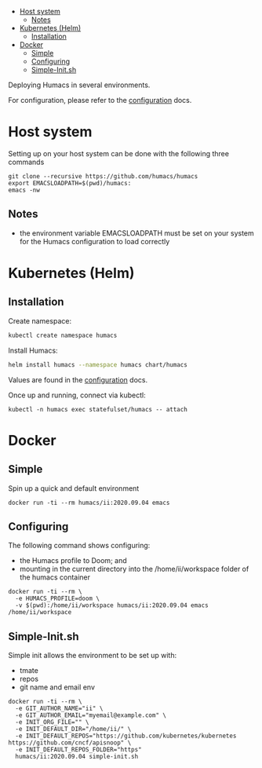 - [Host system](#sec-1)
  - [Notes](#sec-1-1)
- [Kubernetes (Helm)](#sec-2)
  - [Installation](#sec-2-1)
- [Docker](#sec-3)
  - [Simple](#sec-3-1)
  - [Configuring](#sec-3-2)
  - [Simple-Init.sh](#sec-3-3)

Deploying Humacs in several environments.

For configuration, please refer to the [configuration](./CONFIGURATION.md) docs.

# Host system<a id="sec-1"></a>

Setting up on your host system can be done with the following three commands

```shell
git clone --recursive https://github.com/humacs/humacs
export EMACSLOADPATH=$(pwd)/humacs:
emacs -nw
```

## Notes<a id="sec-1-1"></a>

-   the environment variable EMACSLOADPATH must be set on your system for the Humacs configuration to load correctly

# Kubernetes (Helm)<a id="sec-2"></a>

## Installation<a id="sec-2-1"></a>

Create namespace:

```sh
kubectl create namespace humacs
```

Install Humacs:

```sh
helm install humacs --namespace humacs chart/humacs
```

Values are found in the [configuration](./CONFIGURATION.md) docs.

Once up and running, connect via kubectl:

```shell
kubectl -n humacs exec statefulset/humacs -- attach
```

# Docker<a id="sec-3"></a>

## Simple<a id="sec-3-1"></a>

Spin up a quick and default environment

```shell
docker run -ti --rm humacs/ii:2020.09.04 emacs
```

## Configuring<a id="sec-3-2"></a>

The following command shows configuring:

-   the Humacs profile to Doom; and
-   mounting in the current directory into the /home/ii/workspace folder of the humacs container

```shell
docker run -ti --rm \
  -e HUMACS_PROFILE=doom \
  -v $(pwd):/home/ii/workspace humacs/ii:2020.09.04 emacs /home/ii/workspace
```

## Simple-Init.sh<a id="sec-3-3"></a>

Simple init allows the environment to be set up with:

-   tmate
-   repos
-   git name and email env

```shell
docker run -ti --rm \
  -e GIT_AUTHOR_NAME="ii" \
  -e GIT_AUTHOR_EMAIL="myemail@example.com" \
  -e INIT_ORG_FILE="" \
  -e INIT_DEFAULT_DIR="/home/ii/" \
  -e INIT_DEFAULT_REPOS="https://github.com/kubernetes/kubernetes https://github.com/cncf/apisnoop" \
  -e INIT_DEFAULT_REPOS_FOLDER="https"
  humacs/ii:2020.09.04 simple-init.sh
```

